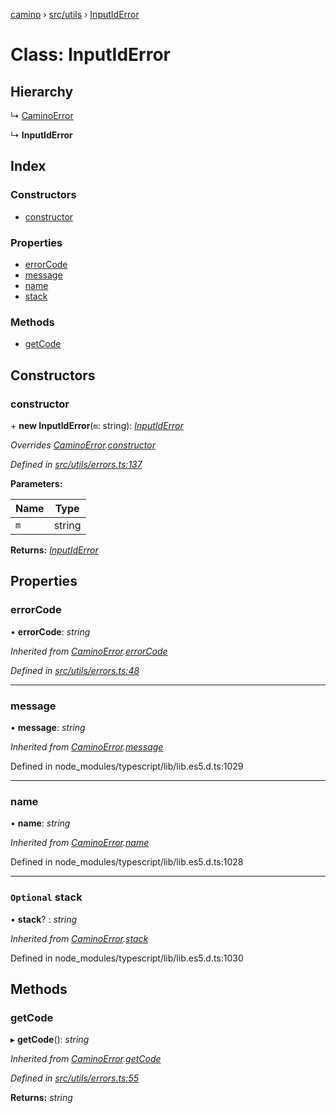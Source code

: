 [camino](../README.md) › [src/utils](../modules/src_utils.md) › [InputIdError](src_utils.inputiderror.md)

# Class: InputIdError

## Hierarchy

  ↳ [CaminoError](src_utils.caminoerror.md)

  ↳ **InputIdError**

## Index

### Constructors

* [constructor](src_utils.inputiderror.md#constructor)

### Properties

* [errorCode](src_utils.inputiderror.md#errorcode)
* [message](src_utils.inputiderror.md#message)
* [name](src_utils.inputiderror.md#name)
* [stack](src_utils.inputiderror.md#optional-stack)

### Methods

* [getCode](src_utils.inputiderror.md#getcode)

## Constructors

###  constructor

\+ **new InputIdError**(`m`: string): *[InputIdError](src_utils.inputiderror.md)*

*Overrides [CaminoError](src_utils.caminoerror.md).[constructor](src_utils.caminoerror.md#constructor)*

*Defined in [src/utils/errors.ts:137](https://github.com/chain4travel/caminojs/blob/ca67b81/src/utils/errors.ts#L137)*

**Parameters:**

Name | Type |
------ | ------ |
`m` | string |

**Returns:** *[InputIdError](src_utils.inputiderror.md)*

## Properties

###  errorCode

• **errorCode**: *string*

*Inherited from [CaminoError](src_utils.caminoerror.md).[errorCode](src_utils.caminoerror.md#errorcode)*

*Defined in [src/utils/errors.ts:48](https://github.com/chain4travel/caminojs/blob/ca67b81/src/utils/errors.ts#L48)*

___

###  message

• **message**: *string*

*Inherited from [CaminoError](src_utils.caminoerror.md).[message](src_utils.caminoerror.md#message)*

Defined in node_modules/typescript/lib/lib.es5.d.ts:1029

___

###  name

• **name**: *string*

*Inherited from [CaminoError](src_utils.caminoerror.md).[name](src_utils.caminoerror.md#name)*

Defined in node_modules/typescript/lib/lib.es5.d.ts:1028

___

### `Optional` stack

• **stack**? : *string*

*Inherited from [CaminoError](src_utils.caminoerror.md).[stack](src_utils.caminoerror.md#optional-stack)*

Defined in node_modules/typescript/lib/lib.es5.d.ts:1030

## Methods

###  getCode

▸ **getCode**(): *string*

*Inherited from [CaminoError](src_utils.caminoerror.md).[getCode](src_utils.caminoerror.md#getcode)*

*Defined in [src/utils/errors.ts:55](https://github.com/chain4travel/caminojs/blob/ca67b81/src/utils/errors.ts#L55)*

**Returns:** *string*
